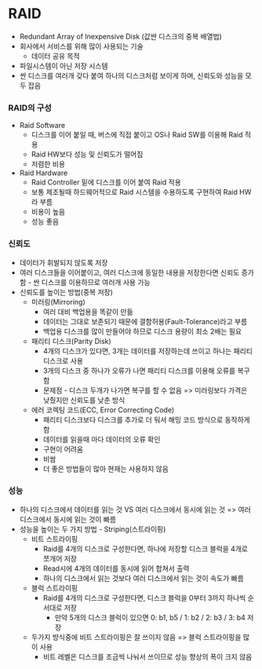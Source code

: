 # RAID

- Redundant Array of Inexpensive Disk (값싼 디스크의 중복 배열법)
- 회사에서 서비스를 위해 많이 사용되는 기술
  - 데이터 공유 목적
- 파일시스템이 아닌 저장 시스템
- 싼 디스크를 여러개 갖다 붙여 하나의 디스크처럼 보이게 하며, 신뢰도와 성능을 모두 잡음

### RAID의 구성

- Raid Software
  - 디스크를 이어 붙일 때, 버스에 직접 붙이고 OS나 Raid SW를 이용해 Raid 적용
  - Raid HW보다 성능 및 신뢰도가 떨어짐
  - 저렴한 비용
- Raid Hardware
  - Raid Controller 밑에 디스크를 이어 붙여 Raid 적용
  - 보통 제조될때 하드웨어적으로 Raid 시스템을 수용하도록 구현하여 Raid HW라 부름
  - 비용이 높음
  - 성능 좋음

### 신뢰도

- 데이터가 휘발되지 않도록 저장
- 여러 디스크들을 이어붙이고, 여러 디스크에 동일한 내용을 저장한다면 신뢰도 증가함 - 싼 디스크를 이용하므로 여러개 사용 가능
- 신뢰도를 높이는 방법(중복 저장)
  - 미러링(Mirroring)
    - 여러 대비 백업용을 똑같이 만듦
    - 데이터는 그대로 보존되기 때문에 결함허용(Fault-Tolerance)라고 부름
    - 백업용 디스크를 많이 만들어야 하므로 디스크 용량이 최소 2배는 필요 
  - 패리티 디스크(Parity Disk)
    - 4개의 디스크가 있다면, 3개는 데이터를 저장하는데 쓰이고 하나는 패리티 디스크로 사용
    - 3개의 디스크 중 하나가 오류가 나면 패리티 디스크를 이용해 오류를 복구함
    - 문제점 - 디스크 두개가 나가면 복구를 할 수 없음 => 미러링보다 가격은 낮췄지만 신뢰도를 낮춘 방식
  - 에러 코렉팅 코드(ECC, Error Correcting Code)
    - 패리티 디스크보다 디스크를 추가로 더 둬서 해밍 코드 방식으로 동작하게 함
    - 데이터를 읽을때 마다 데이터의 오류 확인
    - 구현이 어려움
    - 비쌈
    - 더 좋은 방법들이 많아 현재는 사용하지 않음

### 성능

- 하나의 디스크에서 데이터를 읽는 것 VS 여러 디스크에서 동시에 읽는 것 => 여러 디스크에서 동시에 읽는 것이 빠름
- 성능을 높이는 두 가지 방법 - Striping(스트라이핑)
  - 비트 스트라이핑
    - Raid를 4개의 디스크로 구성한다면, 하나에 저장할 디스크 블럭을 4개로 쪼개어 저장
    - Read시에 4개의 데이터를 동시에 읽어 합쳐서 출력
    - 하나의 디스크에서 읽는 것보다 여러 디스크에서 읽는 것이 속도가 빠름
  - 블럭 스트라이핑
    - Raid를 4개의 디스크로 구성한다면, 디스크 블럭을 0부터 3까지 하나씩 순서대로 저장
      - 만약 5개의 디스크 블럭이 있으면 0: b1, b5 / 1: b2 / 2: b3 / 3: b4 저장
  - 두가지 방식중에 비트 스트라이핑은 잘 쓰이지 않음 => 블럭 스트라이핑을 많이 사용
    - 비트 레벨은 디스크를 조금씩 나눠서 쓰이므로 성능 향상의 폭이 크지 않음